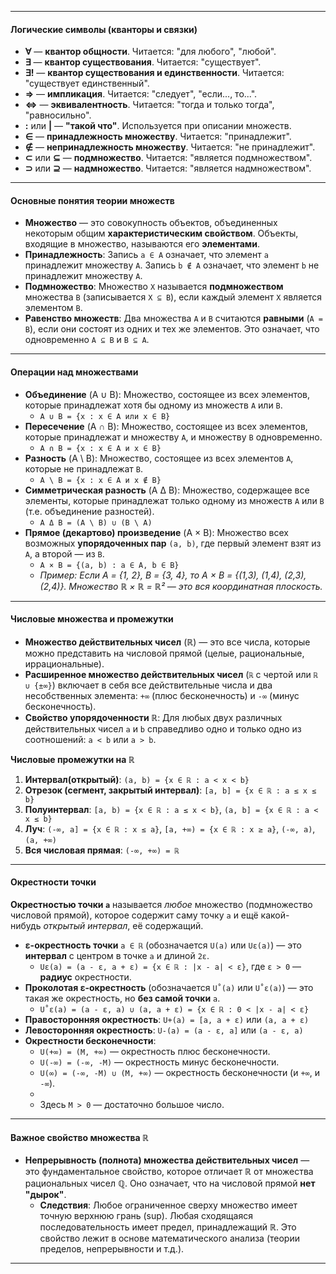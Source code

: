 
---
#### Логические символы (кванторы и связки)

*   **∀** — **квантор общности**. Читается: "для любого", "любой".
*   **∃** — **квантор существования**. Читается: "существует".
*   **∃!** — **квантор существования и единственности**. Читается: "существует единственный".
*   **⇒** — **импликация**. Читается: "следует", "если..., то...".
*   **⇔** — **эквивалентность**. Читается: "тогда и только тогда", "равносильно".
*   **:** или **|** — **"такой что"**. Используется при описании множеств.
*   **∈** — **принадлежность множеству**. Читается: "принадлежит".
*   **∉** — **непринадлежность множеству**. Читается: "не принадлежит".
*   **⊂** или **⊆** — **подмножество**. Читается: "является подмножеством".
*   **⊃** или **⊇** — **надмножество**. Читается: "является надмножеством".
---

#### Основные понятия теории множеств

*   **Множество** — это совокупность объектов, объединенных некоторым общим **характеристическим свойством**. Объекты, входящие в множество, называются его **элементами**.
*   **Принадлежность**: Запись `a ∈ A` означает, что элемент `a` принадлежит множеству `A`. Запись `b ∉ A` означает, что элемент `b` не принадлежит множеству `A`.
*   **Подмножество**: Множество `X` называется **подмножеством** множества `B` (записывается `X ⊆ B`), если каждый элемент `X` является элементом `B`.
*   **Равенство множеств**: Два множества `A` и `B` считаются **равными** (`A = B`), если они состоят из одних и тех же элементов. Это означает, что одновременно `A ⊆ B` и `B ⊆ A`.

---

#### Операции над множествами

*   **Объединение** (A ∪ B): Множество, состоящее из всех элементов, которые принадлежат хотя бы одному из множеств `A` или `B`.
    *   `A ∪ B = {x : x ∈ A или x ∈ B}`
*   **Пересечение** (A ∩ B): Множество, состоящее из всех элементов, которые принадлежат и множеству `A`, и множеству `B` одновременно.
    *   `A ∩ B = {x : x ∈ A и x ∈ B}`
*   **Разность** (A \ B): Множество, состоящее из всех элементов `A`, которые не принадлежат `B`.
    *   `A \ B = {x : x ∈ A и x ∉ B}`
*   **Симметрическая разность** (A Δ B): Множество, содержащее все элементы, которые принадлежат только одному из множеств `A` или `B` (т.е. объединение разностей).
    *   `A Δ B = (A \ B) ∪ (B \ A)`
*   **Прямое (декартово) произведение** (A × B): Множество всех возможных **упорядоченных пар** `(a, b)`, где первый элемент взят из `A`, а второй — из `B`.
    *   `A × B = {(a, b) : a ∈ A, b ∈ B}`
    *   *Пример: Если A = {1, 2}, B = {3, 4}, то A × B = {(1,3), (1,4), (2,3), (2,4)}. Множество ℝ × ℝ = ℝ² — это вся координатная плоскость.*

---

#### Числовые множества и промежутки

*   **Множество действительных чисел** (ℝ) — это все числа, которые можно представить на числовой прямой (целые, рациональные, иррациональные).
*   **Расширенное множество действительных чисел** (`ℝ` с чертой или `ℝ ∪ {±∞}`) включает в себя все действительные числа и два несобственных элемента: `+∞` (плюс бесконечность) и `-∞` (минус бесконечность).
*   **Свойство упорядоченности ℝ**: Для любых двух различных действительных чисел `a` и `b` справедливо одно и только одно из соотношений: `a < b` или `a > b`.

**Числовые промежутки на ℝ**

1.  **Интервал(открытый)**: `(a, b) = {x ∈ ℝ : a < x < b}`
2.  **Отрезок (сегмент, закрытый интервал)**: `[a, b] = {x ∈ ℝ : a ≤ x ≤ b}`
3.  **Полуинтервал**: `[a, b) = {x ∈ ℝ : a ≤ x < b}`, `(a, b] = {x ∈ ℝ : a < x ≤ b}`
4.  **Луч**: `(-∞, a] = {x ∈ ℝ : x ≤ a}`, `[a, +∞) = {x ∈ ℝ : x ≥ a}`, `(-∞, a)`, `(a, +∞)`
5.  **Вся числовая прямая**: `(-∞, +∞) = ℝ`
---

#### Окрестности точки

**Окрестностью точки `a`** называется _любое_ множество (подмножество числовой прямой), которое содержит саму точку `a` и ещё какой-нибудь _открытый интервал_, её содержащий.

*   **ε-окрестность точки** `a ∈ ℝ` (обозначается `U(a)` или `Uε(a)`) — это **интервал** с центром в точке `a` и длиной `2ε`.
    *   `Uε(a) = (a - ε, a + ε) = {x ∈ ℝ : |x - a| < ε}`, где `ε > 0` — **радиус** окрестности.
*   **Проколотая ε-окрестность** (обозначается `U˚(a)` или `U˚ε(a)`) — это такая же окрестность, но **без самой точки** `a`.
    *   `U˚ε(a) = (a - ε, a) ∪ (a, a + ε) = {x ∈ ℝ : 0 < |x - a| < ε}`
*   **Правосторонняя окрестность**: `U+(a) = [a, a + ε)` или `(a, a + ε)`
*   **Левосторонняя окрестность**: `U-(a) = (a - ε, a]` или `(a - ε, a)`
*   **Окрестности бесконечности**:
    *   `U(+∞) = (M, +∞)` — окрестность плюс бесконечности.
    *   `U(-∞) = (-∞, -M)` — окрестность минус бесконечности.
    *   `U(∞) = (-∞, -M) ∪ (M, +∞)` — окрестность бесконечности (и `+∞`, и `-∞`). 
    * 
    * Здесь `M > 0` — достаточно большое число.

---
#### Важное свойство множества ℝ

*   **Непрерывность (полнота) множества действительных чисел** — это фундаментальное свойство, которое отличает ℝ от множества рациональных чисел ℚ. Оно означает, что на числовой прямой **нет "дырок"**.
    *   **Следствия**: Любое ограниченное сверху множество имеет точную верхнюю грань (sup). Любая сходящаяся последовательность имеет предел, принадлежащий ℝ. Это свойство лежит в основе математического анализа (теории пределов, непрерывности и т.д.).

---
